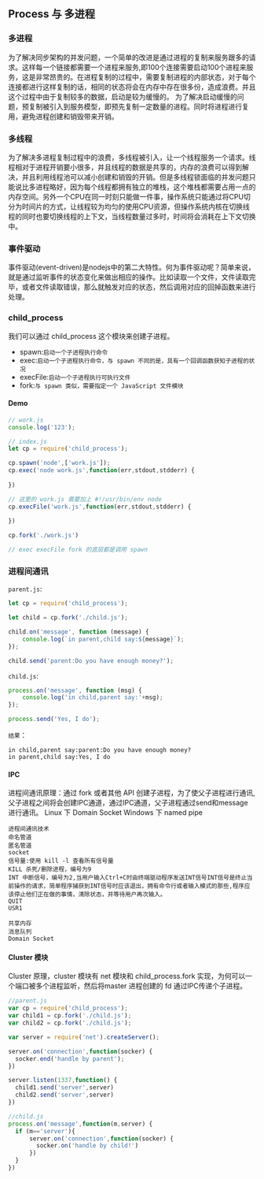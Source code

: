 ## Process 与 多进程

### 多进程
为了解决同步架构的并发问题，一个简单的改进是通过进程的复制来服务跟多的请求。这样每一个链接都需要一个进程来服务,即100个连接需要启动100个进程来服务，这是非常昂贵的。在进程复制的过程中，需要复制进程的内部状态，对于每个连接都进行这样复制的话，相同的状态将会在内存中存在很多份，造成浪费。并且这个过程中由于复制较多的数据，启动是较为缓慢的。
为了解决启动缓慢的问题，预复制被引入到服务模型，即预先复制一定数量的进程。同时将进程进行复用，避免进程创建和销毁带来开销。

### 多线程
为了解决多进程复制过程中的浪费，多线程被引入，让一个线程服务一个请求。线程相对于进程开销要小很多，并且线程的数据是共享的，内存的浪费可以得到解决，并且利用线程池可以减小创建和销毁的开销。但是多线程锁面临的并发问题只能说比多进程略好，因为每个线程都拥有独立的堆栈，这个堆栈都需要占用一点的内存空间。另外一个CPU在同一时刻只能做一件事，操作系统只能通过将CPU切分为时间片的方式，让线程较为均匀的使用CPU资源，但操作系统内核在切换线程的同时也要切换线程的上下文，当线程数量过多时，时间将会消耗在上下文切换中。

### 事件驱动
事件驱动(event-driven)是nodejs中的第二大特性。何为事件驱动呢？简单来说，就是通过监听事件的状态变化来做出相应的操作。比如读取一个文件，文件读取完毕，或者文件读取错误，那么就触发对应的状态，然后调用对应的回掉函数来进行处理。

### child_process
我们可以通过 child_process 这个模块来创建子进程。

* spawn:`启动一个子进程执行命令`
* exec:`启动一个子进程执行命令，与 spawn 不同的是，具有一个回调函数获知子进程的状况`
* execFile:`启动一个子进程执行可执行文件`
* fork:`与 spawn 类似，需要指定一个 JavaScript 文件模块`

#### Demo
```javascript
// work.js
console.log('123');

// index.js
let cp = require('child_process');

cp.spawn('node',['work.js']);
cp.exec('node work.js',function(err,stdout,stdderr) {
  
})

// 这里的 work.js 需要加上 #!/usr/bin/env node
cp.execFile('work.js',function(err,stdout,stdderr) {
  
})

cp.fork('./work.js')

// exec execFile fork 的底层都是调用 spawn

```

### 进程间通讯
`parent.js`:
```javascript
let cp = require('child_process');

let child = cp.fork('./child.js');

child.on('message', function (message) {
    console.log(`in parent,child say:${message}`);
});

child.send('parent:Do you have enough money?');

```

`child.js`:
```javascript
process.on('message', function (msg) {
    console.log('in child,parent say:'+msg);
});

process.send('Yes, I do');
```
`结果`：
```
in child,parent say:parent:Do you have enough money?
in parent,child say:Yes, I do
```

#### IPC
进程间通讯原理：通过 fork 或者其他 API 创建子进程，为了使父子进程进行通讯,父子进程之间将会创建IPC通道，通过IPC通道，父子进程通过send和message 进行通讯。
Linux 下 Domain Socket
Windows 下 named pipe

```
进程间通讯技术
命名管道
匿名管道
socket
信号量:使用 kill -l 查看所有信号量
KILL 杀死/删除进程，编号为9
INT 中断信号，编号为2,当用户输入Ctrl+C时由终端驱动程序发送INT信号INT信号是终止当前操作的请求，简单程序捕获到INT信号时应该退出，拥有命令行或者输入模式的那些,程序应该停止他们正在做的事情，清除状态，并等待用户再次输入。
QUIT
USR1

共享内存
消息队列
Domain Socket
```                                  



#### Cluster 模块
Cluster 原理，cluster 模块有 net 模块和 child_process.fork 实现，为何可以一个端口被多个进程监听，然后将master 进程创建的 fd 通过IPC传递个子进程。

```javascript
//parent.js
var cp = require('child_process');
var child1 = cp.fork('./child.js');
var child2 = cp.fork('./child.js');

var server = require('net').createServer();

server.on('connection',function(socker) {
  socker.end('handle by parent');
})

server.listen(1337,function() {
  child1.send('server',server)
  child2.send('server',server)
})

//child.js
process.on('message',function(m,server) {
  if (m=='server'){
      server.on('connection',function(socker) {
        socker.on('handle by child!')
      })
  } 
})
```
